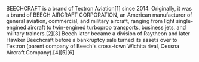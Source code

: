 BEECHCRAFT is a brand of Textron Aviation[1] since 2014. Originally, it was a brand of BEECH AIRCRAFT CORPORATION, an American manufacturer of general aviation, commercial, and military aircraft, ranging from light single-engined aircraft to twin-engined turboprop transports, business jets, and military trainers.[2][3] Beech later became a division of Raytheon and later Hawker Beechcraft before a bankruptcy sale turned its assets over to Textron (parent company of Beech's cross-town Wichita rival, Cessna Aircraft Company).[4][5][6]
